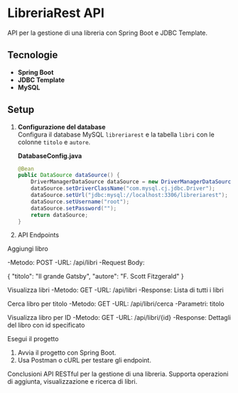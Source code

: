 # LibreriaRest API

API per la gestione di una libreria con Spring Boot e JDBC Template.

## Tecnologie
- **Spring Boot**
- **JDBC Template**
- **MySQL**

## Setup

1. **Configurazione del database**  
   Configura il database MySQL `libreriarest` e la tabella `libri` con le colonne `titolo` e `autore`.

   **DatabaseConfig.java**
   ```java
   @Bean
   public DataSource dataSource() {
       DriverManagerDataSource dataSource = new DriverManagerDataSource();
       dataSource.setDriverClassName("com.mysql.cj.jdbc.Driver");
       dataSource.setUrl("jdbc:mysql://localhost:3306/libreriarest");
       dataSource.setUsername("root");
       dataSource.setPassword("");
       return dataSource;
   }

2. API Endpoints

Aggiungi libro

-Metodo: POST
-URL: /api/libri
-Request Body:

{
  "titolo": "Il grande Gatsby",
  "autore": "F. Scott Fitzgerald"
}


Visualizza libri          -Metodo: GET                -URL: /api/libri              -Response: Lista di tutti i libri

Cerca libro per titolo                  -Metodo: GET             -URL: /api/libri/cerca               -Parametri: titolo

Visualizza libro per ID               -Metodo: GET                -URL: /api/libri/{id}           -Response: Dettagli del libro con id specificato



Esegui il progetto

1. Avvia il progetto con Spring Boot.
2. Usa Postman o cURL per testare gli endpoint.


Conclusioni
API RESTful per la gestione di una libreria. Supporta operazioni di aggiunta, visualizzazione e ricerca di libri.


